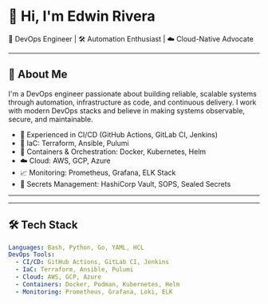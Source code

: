 # 👋 Hi, I'm Edwin Rivera

🚀 DevOps Engineer | 🛠️ Automation Enthusiast | ☁️ Cloud-Native Advocate

---

## 🔧 About Me

I'm a DevOps engineer passionate about building reliable, scalable systems through automation, infrastructure as code, and continuous delivery. I work with modern DevOps stacks and believe in making systems observable, secure, and maintainable.

- 💼 Experienced in CI/CD (GitHub Actions, GitLab CI, Jenkins)
- 🧰 IaC: Terraform, Ansible, Pulumi
- 🐳 Containers & Orchestration: Docker, Kubernetes, Helm
- ☁️ Cloud: AWS, GCP, Azure
- 📈 Monitoring: Prometheus, Grafana, ELK Stack
- 🔐 Secrets Management: HashiCorp Vault, SOPS, Sealed Secrets

---

---

## 🛠️ Tech Stack

```yaml
Languages: Bash, Python, Go, YAML, HCL
DevOps Tools:
  - CI/CD: GitHub Actions, GitLab CI, Jenkins
  - IaC: Terraform, Ansible, Pulumi
  - Cloud: AWS, GCP, Azure
  - Containers: Docker, Podman, Kubernetes, Helm
  - Monitoring: Prometheus, Grafana, Loki, ELK
